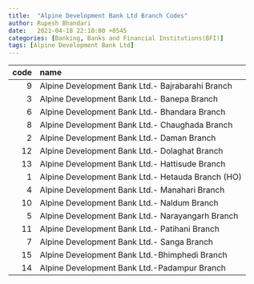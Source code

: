 ```yaml
---
title:  "Alpine Development Bank Ltd Branch Codes"
author: Rupesh Bhandari
date:   2021-04-18 22:10:00 +0545
categories: [Banking, Banks and Financial Institutions(BFI)]
tags: [Alpine Development Bank Ltd]
---
```


|   code | name                                              |
|-------:|:--------------------------------------------------|
|      9 | Alpine Development Bank Ltd.- Bajrabarahi Branch  |
|      3 | Alpine Development Bank Ltd.- Banepa Branch       |
|      6 | Alpine Development Bank Ltd.- Bhandara Branch     |
|      8 | Alpine Development Bank Ltd.- Chaughada Branch    |
|      2 | Alpine Development Bank Ltd.- Daman Branch        |
|     12 | Alpine Development Bank Ltd.- Dolaghat Branch     |
|     13 | Alpine Development Bank Ltd.- Hattisude Branch    |
|      1 | Alpine Development Bank Ltd.- Hetauda Branch (HO) |
|      4 | Alpine Development Bank Ltd.- Manahari Branch     |
|     10 | Alpine Development Bank Ltd.- Naldum Branch       |
|      5 | Alpine Development Bank Ltd.- Narayangarh Branch  |
|     11 | Alpine Development Bank Ltd.- Patihani Branch     |
|      7 | Alpine Development Bank Ltd.- Sanga Branch        |
|     15 | Alpine Development Bank Ltd.-Bhimphedi Branch     |
|     14 | Alpine Development Bank Ltd.-Padampur Branch      |